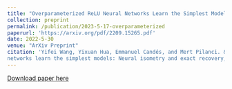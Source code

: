 ```yaml
---
title: "Overparameterized ReLU Neural Networks Learn the Simplest Models: Neural Isometry and Exact Recovery"
collection: preprint
permalink: /publication/2023-5-17-overparameterized
paperurl: 'https://arxiv.org/pdf/2209.15265.pdf'
date: 2022-5-30
venue: "ArXiv Preprint"
citation: 'Yifei Wang, Yixuan Hua, Emmanuel Candés, and Mert Pilanci. &quot; Overparameterized relu neural
networks learn the simplest models: Neural isometry and exact recovery, 2023.'
---
```


[Download paper here](https://arxiv.org/pdf/2209.15265.pdf)

